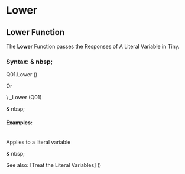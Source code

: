 # Lower

## Lower Function

The **Lower** Function passes the Responses of A Literal Variable in Tiny.

### Syntax: & nbsp;

Q01.Lower ()

Or

\ _Lower (Q01)

& nbsp;

#### Examples:

\
Applies to a literal variable

& nbsp;

See also: [Treat the Literal Variables] (<Trellious Little Little.md>)